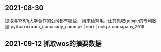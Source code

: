 
## 2021-08-30

提取与138所大学合作的公司都有哪些， 用来给鸡毛，让其抓取google的专利数据
python extract_comapany_name.py | sort | uniq > comapany_2019


## 2021-09-12 抓取wos的摘要数据
